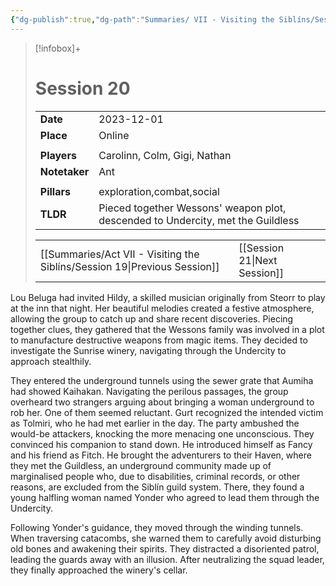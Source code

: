 ```yaml
---
{"dg-publish":true,"dg-path":"Summaries/ VII - Visiting the Siblíns/Session 20.md","dg-permalink":"summaries/20","permalink":"/summaries/20/","tags":["session"]}
---
```


> [!infobox]+
> # Session 20
> 
> | | |
> | --- | --- |
> | **Date** | 2023-12-01 |
> | **Place** | Online |
> | | | 
> | **Players** | Carolinn, Colm, Gigi, Nathan |
> | **Notetaker** | Ant |
> | | | 
> | **Pillars** | exploration,combat,social | 
> | **TLDR** | Pieced together Wessons' weapon plot, descended to Undercity, met the Guildless |
> 
> | | |
> | --- | --- |
> | [[Summaries/Act VII - Visiting the Siblíns/Session 19\|Previous Session]] | [[Session 21\|Next Session]] |

Lou Beluga had invited Hildy, a skilled musician originally from Steorr to play at the inn that night. Her beautiful melodies created a festive atmosphere, allowing the group to catch up and share recent discoveries. Piecing together clues, they gathered that the Wessons family was involved in a plot to manufacture destructive weapons from magic items. They decided to investigate the Sunrise winery, navigating through the Undercity to approach stealthily. 

They entered the underground tunnels using the sewer grate that Aumiha had showed Kaihakan. Navigating the perilous passages, the group overheard two strangers arguing about  bringing a woman underground to rob her. One of them seemed reluctant. Gurt recognized the intended victim as Tolmiri, who he had met earlier in the day. The party ambushed the would-be attackers, knocking the more menacing one unconscious. They convinced his companion to stand down. He introduced himself as Fancy and his friend as Fitch. He brought the adventurers to their Haven, where they met the Guildless, an underground community made up of marginalised people who, due to disabilities, criminal records, or other reasons, are excluded from the Siblín guild system. There, they found a young halfling woman named Yonder who agreed to lead them through the Undercity.

Following Yonder's guidance, they moved through the winding tunnels. When traversing catacombs, she warned them to carefully avoid disturbing old bones and awakening their spirits. They distracted a disoriented patrol, leading the guards away with an illusion. After neutralizing the squad leader, they finally approached the winery's cellar.